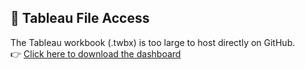 ## 🔗 Tableau File Access
The Tableau workbook (.twbx) is too large to host directly on GitHub.  
👉 [Click here to download the dashboard](https://drive.google.com/file/d/1zjlnUsWPhVSbgumiGNbbCdsZNjkQyuer/view?usp=drive_link)
